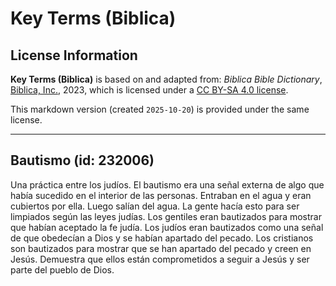 # Key Terms (Biblica)

## License Information

**Key Terms (Biblica)** is based on and adapted from: _Biblica Bible Dictionary_, [Biblica, Inc.](https://www.biblica.com/), 2023, which is licensed under a [CC BY-SA 4.0 license](https://creativecommons.org/licenses/by-sa/4.0/legalcode.en).

This markdown version (created `2025-10-20`) is provided under the same license.



--------------------------------

## Bautismo (id: 232006)

Una práctica entre los judíos. El bautismo era una señal externa de algo que había sucedido en el interior de las personas. Entraban en el agua y eran cubiertos por ella. Luego salían del agua. La gente hacía esto para ser limpiados según las leyes judías. Los gentiles eran bautizados para mostrar que habían aceptado la fe judía. Los judíos eran bautizados como una señal de que obedecían a Dios y se habían apartado del pecado. Los cristianos son bautizados para mostrar que se han apartado del pecado y creen en Jesús. Demuestra que ellos están comprometidos a seguir a Jesús y ser parte del pueblo de Dios.


